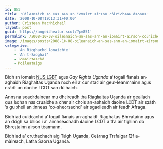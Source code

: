 ```yaml
---
id: 851
title: 'Oileanaich an sas ann an iomairt airson còirichean daonna'
date: '2008-10-08T19:13:31+00:00'
author: Crìstean MacMhìcheil
layout: post
guid: 'https://angeidhealur.scot/?p=851'
permalink: /2008-10-08-oileanaich-an-sas-ann-an-iomairt-airson-coirichean-daonna/
image: /images/posts/2008-10-08-oileanaich-an-sas-ann-an-iomairt-airson-coirichean-daonna.webp
categories:
    - 'An Rìoghachd Aonaichte'
    - 'An t-Saoghal'
    - Iomairteachd
    - Poileataigs
---
```


Bidh an iomairt [NUS LGBT](https://www.nusconnect.org.uk/liberation/lgbt-students "NUS LGBT") agus *Gay Rights Uganda* a’ togail fianais an-aghaidh Riaghaltas Uganda nach eil a’ cur stad air geur-leanmhainn agus cràdh an daoine LCDT san dùthaich.

Anns na seachdainean mu dheireadh tha Riaghaltas Uganda air gealladh gus laghan nas cruaidhe a chur air chois an-aghaidh daoine LCDT air sgàth ’s gu bheil an tinneas “co-sheòrsachd” air sgaoileadh air feadh Afraga.

Bidh iad cuideachd a’ togail fianais an-aghaidh Riaghaltas Bhreatainn agus an dòigh sa bhios i a’ làimhseachadh daoine LCDT a tha air tighinn do Bhreatainn airson tèarmann.

Bidh iad a’ cruthachadh aig Taigh Uganda, Ceàrnag Trafalgar 12f a-màireach, Latha Saorsa Uganda.
